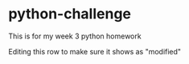 # python-challenge
This is for my week 3 python homework

Editing this row to make sure it shows as "modified"